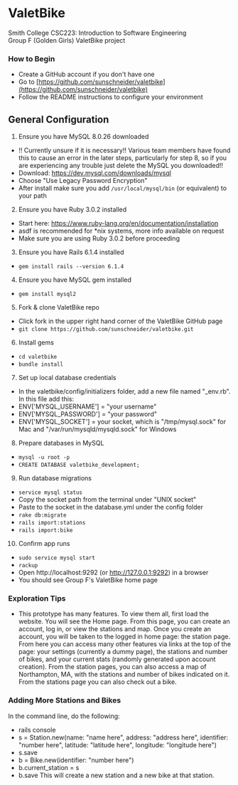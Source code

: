 # ValetBike

Smith College CSC223: Introduction to Software Engineering\
Group F (Golden Girls) ValetBike project


### How to Begin
* Create a GitHub account if you don't have one
* Go to [https://github.com/sunschneider/valetbike](https://github.com/sunschneider/valetbike)
* Follow the README instructions to configure your environment

## General Configuration
1. Ensure you have MySQL 8.0.26 downloaded 
* !! Currently unsure if it is necessary!! Various team members have found this to cause an error in the later steps, particularly for step 8, so if you are experiencing any trouble just delete the MySQL you downloaded!!
* Download: https://dev.mysql.com/downloads/mysql
* Choose "Use Legacy Password Encryption"
* After install make sure you add `/usr/local/mysql/bin` (or equivalent) to your path

2. Ensure you have Ruby 3.0.2 installed
* Start here: https://www.ruby-lang.org/en/documentation/installation
* asdf is recommended for *nix systems, more info available on request
* Make sure you are using Ruby 3.0.2 before proceeding

3. Ensure you have Rails 6.1.4 installed
* `gem install rails --version 6.1.4`

4. Ensure you have MySQL gem installed
* `gem install mysql2`

5. Fork & clone ValetBike repo
* Click fork in the upper right hand corner of the ValetBike GitHub page
* `git clone https://github.com/sunschneider/valetbike.git`

6. Install gems
* `cd valetbike`
* `bundle install`

7. Set up local database credentials 
* In the valetbike/config/initializers folder, add a new file named "_env.rb". In this file add this:
* ENV['MYSQL_USERNAME']   =   "your username"
* ENV['MYSQL_PASSWORD']   =   "your password"
* ENV['MYSQL_SOCKET'] = your socket, which is "/tmp/mysql.sock" for Mac and "/var/run/mysqld/mysqld.sock" for Windows


8. Prepare databases in MySQL
* `mysql -u root -p`
* `CREATE DATABASE valetbike_development;`

9. Run database migrations
* `service mysql status`
*  Copy the socket path from the terminal under "UNIX socket"
* Paste to the socket in the database.yml under the config folder 
* `rake db:migrate`
* `rails import:stations`
* `rails import:bike`

10. Confirm app runs
* `sudo service mysql start`
* `rackup`
* Open http://localhost:9292 (or http://127.0.0.1:9292) in a browser
* You should see Group F's ValetBike home page

### Exploration Tips
* This prototype has many features. To view them all, first load the website. You will see the Home page. From this page, you can create an account, log in, or view the stations and map. Once you create an account, you will be taken to the logged in home page: the station page. From here you can access many other features via links at the top of the page: your settings (currently a dummy page), the stations and number of bikes, and your current stats (randomly generated upon account creation). From the station pages, you can also access a map of Northampton, MA, with the stations and number of bikes indicated on it. From the stations page you can also check out a bike.

### Adding More Stations and Bikes
In the command line, do the following:
 * rails console
 * s = Station.new(name: "name here", address: "address here", identifier: "number here", latitude: "latitude here", longitude: "longitude here")
 * s.save
 * b = Bike.new(identifier: "number here")
 * b.current_station = s
 * b.save
This will create a new station and a new bike at that station.
